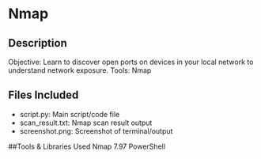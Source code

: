 # Nmap

## Description
Objective: Learn to discover open ports on devices in your local network to understand network exposure.
Tools: Nmap

## Files Included
- script.py: Main script/code file
- scan_result.txt: Nmap scan result output
- screenshot.png: Screenshot of terminal/output


##Tools & Libraries Used
  Nmap 7.97
  PowerShell
